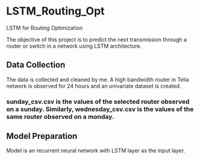 # LSTM_Routing_Opt
LSTM for Routing Optimization

The objective of this project is to predict the next transmission through a router or switch in a network using LSTM architecture.

## Data Collection

The data is collected and cleaned by me. A high bandwidth router in Telia network is observed for 24 hours and an univariate dataset is created.

### sunday_csv.csv is the values of the selected router observed on a sunday. Similarly, wednesday_csv.csv is the values of the same router observed on a monday.

## Model Preparation

Model is an recurrent neural network with LSTM layer as the input layer.

### 
